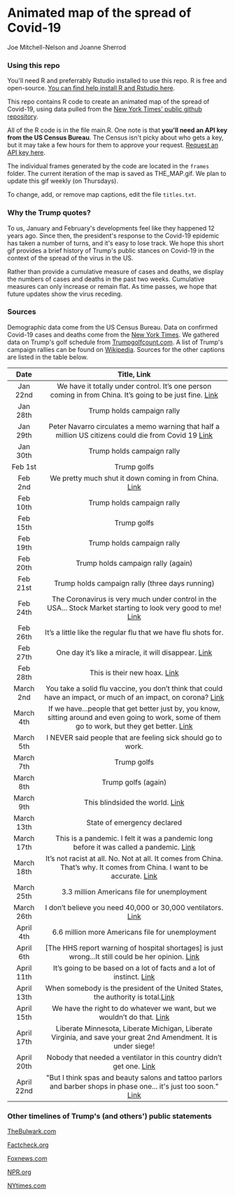 # Animated map of the spread of Covid-19
Joe Mitchell-Nelson and Joanne Sherrod

### Using this repo

You'll need R and preferrably Rstudio installed to use this repo. R is free and open-source. [You can find help install R and Rstudio here](https://courses.edx.org/courses/UTAustinX/UT.7.01x/3T2014/56c5437b88fa43cf828bff5371c6a924/).

This repo contains R code to create an animated map of the spread of Covid-19, using data pulled from the [New York Times' public github repository](https://github.com/nytimes/covid-19-data).

All of the R code is in the file main.R. One note is that **you'll need an API key from the US Census Bureau**. The Census isn't picky about who gets a key, but it may take a few hours for them to approve your request. [Request an API key here](http://api.census.gov/data/key_signup.html).

The individual frames generated by the code are located in the `frames` folder. The current iteration of the map is saved as THE_MAP.gif. We plan to update this gif weekly (on Thursdays).

To change, add, or remove map captions, edit the file `titles.txt`.

### Why the Trump quotes?

To us, January and February's developments feel like they happened 12 years ago. Since then, the president's response to the Covid-19 epidemic has taken a number of turns, and it's easy to lose track.  We hope this short gif provides a brief history of Trump's public stances on Covid-19 in the context of the spread of the virus in the US.

Rather than provide a cumulative measure of cases and deaths, we display the numbers of cases and deaths in the past two weeks. Cumulative measures can only increase or remain flat. As time passes, we hope that future updates show the virus receding.

### Sources

Demographic data come from the US Census Bureau. Data on confirmed Covid-19 cases and deaths come from the [New York Times](https://github.com/nytimes/covid-19-data). We gathered data on Trump's golf schedule from [Trumpgolfcount.com](https://trumpgolfcount.com/displayoutings). A list of Trump's campaign rallies can be found on [Wikipedia](https://en.wikipedia.org/wiki/List_of_post-election_Donald_Trump_rallies). Sources for the other captions are listed in the table below.

| Date | Title, Link
|:-----:|:-----:|
|Jan 22nd | We have it totally under control. It’s one person coming in from China. It’s going to be just fine. [Link](https://www.cnbc.com/2020/01/22/trump-on-coronavirus-from-china-we-have-it-totally-under-control.html)|
|Jan 28th | Trump holds campaign rally|
|Jan 29th | Peter Navarro circulates a memo warning that half a million US citizens could die from Covid 19 [Link](https://www.foxnews.com/politics/white-house-memos-warned-in-run-up-to-pandemic-of-up-to-2m-deaths-economic-devastation)|
|Jan 30th | Trump holds campaign rally|
|Feb 1st | Trump golfs|
|Feb 2nd | We pretty much shut it down coming in from China. [Link](https://www.youtube.com/watch?v=yjrqd7xt2Xk)|
|Feb 10th | Trump holds campaign rally|
|Feb 15th | Trump golfs|
|Feb 19th | Trump holds campaign rally|
|Feb 20th | Trump holds campaign rally (again)|
|Feb 21st | Trump holds campaign rally (three days running)|
|Feb 24th | The Coronavirus is very much under control in the USA... Stock Market starting to look very good to me! [Link](https://twitter.com/realdonaldtrump/status/1232058127740174339?lang=en)|
|Feb 26th | It’s a little like the regular flu that we have flu shots for.| [Link](https://www.whitehouse.gov/briefings-statements/remarks-president-trump-vice-president-pence-members-coronavirus-task-force-press-conference/)|
|Feb 27th | One day it’s like a miracle, it will disappear. [Link](https://www.whitehouse.gov/briefings-statements/remarks-president-trump-meeting-african-american-leaders/)|
|Feb 28th | This is their new hoax. [Link](https://thehill.com/homenews/campaign/485245-trump-hits-democrats-over-coronavirus-criticism-this-is-their-new-hoax)|
|March 2nd | You take a solid flu vaccine, you don’t think that could have an impact, or much of an impact, on corona?  [Link](https://www.c-span.org/video/?470902-1/president-coronavirus-test-negative-defense-production-act-ventilators)|
|March 4th | If we have...people that get better just by, you know, sitting around and even going to work, some of them go to work, but they get better. [Link](https://www.youtube.com/watch?v=IlZPtrhzY5U)|
|March 5th | I NEVER said people that are feeling sick should go to work.| [Link](https://twitter.com/realDonaldTrump/status/1235573492004904961)|
|March 7th | Trump golfs|
|March 8th | Trump golfs (again)|
|March 9th | This blindsided the world. [Link](https://www.c-span.org/video/?470172-1/president-trump-coronavirus-task-force-briefing)|
|March 13th | State of emergency declared|
|March 17th | This is a pandemic. I felt it was a pandemic long before it was called a pandemic. [Link](https://thehill.com/homenews/administration/488031-trump-says-he-knew-coronavirus-was-a-pandemic-long-before-it-was)|
|March 18th | It’s not racist at all. No. Not at all. It comes from China. That’s why. It comes from China. I want to be accurate. [Link](https://www.whitehouse.gov/briefings-statements/remarks-president-trump-vice-president-pence-members-coronavirus-task-force-press-briefing-6/)|
|March 25th | 3.3 million Americans file for unemployment|
|March 26th | I don’t believe you need 40,000 or 30,000 ventilators. [Link](https://www.youtube.com/watch?v=NbnEx5j1Y9w)|
|April 4th | 6.6 million more Americans file for unemployment|
|April 6th | [The HHS report warning of hospital shortages] is just wrong...It still could be her opinion. [Link](https://www.c-span.org/video/?470990-1/president-trump-coronavirus-task-force-briefing)|
|April 11th | It’s going to be based on a lot of facts and a lot of instinct. [Link](https://thehill.com/homenews/administration/492391-trump-says-hell-use-fact-and-instincts-when-deciding-to-push-for-us)|
|April 13th | When somebody is the president of the United States, the authority is total.[Link](https://www.c-span.org/video/?471160-1/president-trump-coronavirus-task-force-briefing)|
|April 15th | We have the right to do whatever we want, but we wouldn’t do that. [Link](https://www.whitehouse.gov/briefings-statements/remarks-president-trump-vice-president-pence-members-coronavirus-task-force-press-briefing-26/)|
|April 17th | Liberate Minnesota, Liberate Michigan, Liberate Virginia, and save your great 2nd Amendment. It is under siege!| [Link]()|
|April 20th | Nobody that needed a ventilator in this country didn’t get one. [Link](https://www.whitehouse.gov/briefings-statements/remarks-president-trump-vice-president-pence-members-coronavirus-task-force-press-briefing-29/)|
|April 22nd | "But I think spas and beauty salons and tattoo parlors and barber shops in phase one... it's just too soon." [Link](https://www.c-span.org/video/?471421-1/president-trump-voices-disagreement-georgia-governor-reopening-plan&start=965)|


### Other timelines of Trump's (and others') public statements

[TheBulwark.com](https://thebulwark.com/a-timeline-of-trumps-press-briefing-lies/)

[Factcheck.org](https://www.factcheck.org/2020/03/trumps-statements-about-the-coronavirus/)

[Foxnews.com](https://www.foxnews.com/politics/from-new-york-to-canada-to-the-white-house-initial-coronavirus-responses-havent-aged-well)

[NPR.org](https://www.npr.org/2020/04/21/837348551/timeline-what-trump-has-said-and-done-about-the-coronavirus)

[NYtimes.com](https://www.nytimes.com/2020/03/15/opinion/trump-coronavirus.html)


